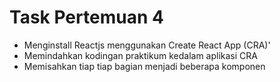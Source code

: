 # Task Pertemuan 4
- Menginstall Reactjs menggunakan Create React App (CRA)'
- Memindahkan kodingan praktikum kedalam aplikasi CRA
- Memisahkan tiap tiap bagian menjadi beberapa komponen
